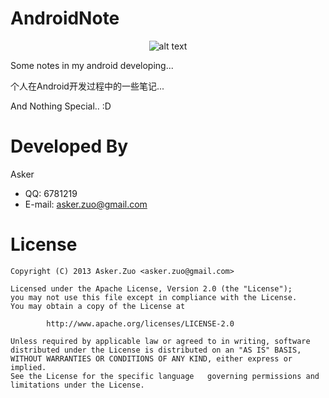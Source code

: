 AndroidNote
============
<p align="center"><img src="https://raw.githubusercontent.com/asker517/AndroidNote/master/png/android.png" alt="alt text" title="code in android " /></p>

Some notes in my android developing...

个人在Android开发过程中的一些笔记...

And Nothing Special.. :D

Developed By
=============
Asker

* QQ:  6781219
* E-mail: <asker.zuo@gmail.com>

License
============
	Copyright (C) 2013 Asker.Zuo <asker.zuo@gmail.com>
        
    Licensed under the Apache License, Version 2.0 (the "License");
	you may not use this file except in compliance with the License.
	You may obtain a copy of the License at
        
    		http://www.apache.org/licenses/LICENSE-2.0
            
    Unless required by applicable law or agreed to in writing, software
	distributed under the License is distributed on an "AS IS" BASIS,
	WITHOUT WARRANTIES OR CONDITIONS OF ANY KIND, either express or implied.
	See the License for the specific language 	governing permissions and
	limitations under the License.
